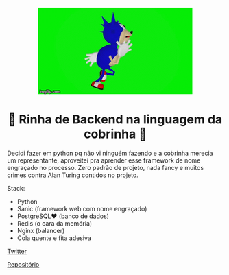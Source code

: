 <p align="center">
  <img src="/gif/sanic.gif"/>
</p>

<h1 align="center"> 🐍 Rinha de Backend na linguagem da cobrinha 🐍 </h1>

Decidi fazer em python pq não vi ninguém fazendo e a cobrinha merecia um representante, aproveitei pra aprender esse framework de nome engraçado no processo. Zero padrão de projeto, nada fancy e muitos crimes contra Alan Turing contidos no projeto.

Stack:

- Python
- Sanic (framework web com nome engraçado)
- PostgreSQL❤️ (banco de dados)
- Redis (o cara da memória)
- Nginx (balancer)
- Cola quente e fita adesiva

[Twitter](https://twitter.com/ianxingas)

[Repositório](https://github.com/iancambrea/rinha-python-sanic)
